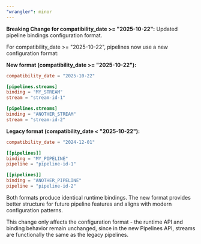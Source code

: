 ```yaml
---
"wrangler": minor
---
```


**Breaking Change for compatibility_date >= "2025-10-22":** Updated pipeline bindings configuration format.

For compatibility_date >= "2025-10-22", pipelines now use a new configuration format:

**New format (compatibility_date >= "2025-10-22"):**

```toml
compatibility_date = "2025-10-22"

[pipelines.streams]
binding = "MY_STREAM"
stream = "stream-id-1"

[pipelines.streams]
binding = "ANOTHER_STREAM"
stream = "stream-id-2"
```

**Legacy format (compatibility_date < "2025-10-22"):**

```toml
compatibility_date = "2024-12-01"

[[pipelines]]
binding = "MY_PIPELINE"
pipeline = "pipeline-id-1"

[[pipelines]]
binding = "ANOTHER_PIPELINE"
pipeline = "pipeline-id-2"
```

Both formats produce identical runtime bindings. The new format provides better structure for future pipeline features and aligns with modern configuration patterns.

This change only affects the configuration format - the runtime API and binding behavior remain unchanged, since in the new Pipelines API, streams are functionally the same as the legacy pipelines.
